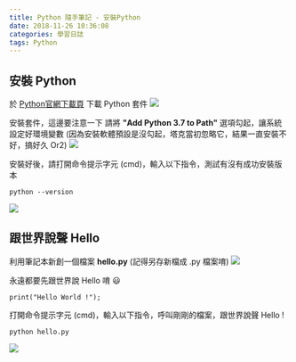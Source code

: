 ```yaml
---
title: Python 隨手筆記 - 安裝Python
date: 2018-11-26 10:36:08
categories: 學習日誌
tags: Python
---
```

## **安裝 Python**
於 [Python官網下載頁](https://www.python.org/downloads/) 下載 Python 套件
![](https://imgur.com/hQqjVob.png)

安裝套件，這邊要注意一下
請將 **"Add Python 3.7 to Path"** 選項勾起，讓系統設定好環境變數 
  (因為安裝軟體預設是沒勾起，塔克當初忽略它，結果一直安裝不好，搞好久 Or2)
![](https://imgur.com/UAFFtpR.png)

安裝好後，請打開命令提示字元 (cmd)，輸入以下指令，測試有沒有成功安裝版本
```
python --version
```
![](https://imgur.com/BXKTrIk.png)

## **跟世界說聲 Hello**
利用筆記本新創一個檔案 **hello.py** (記得另存新檔成 .py 檔案唷)
![](https://imgur.com/dEiPJ2p.png)

永遠都要先跟世界說 Hello 唷 😃
```
print("Hello World !");
```
打開命令提示字元 (cmd)，輸入以下指令，呼叫剛剛的檔案，跟世界說聲 Hello !
```
python hello.py
```
![](https://imgur.com/yNztjar.png)